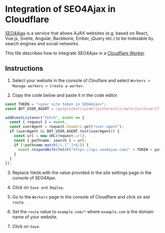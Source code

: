 # Integration of SEO4Ajax in Cloudflare


[SEO4Ajax](https://www.seo4ajax.com) is a service that allows AJAX websites
(e.g. based on React, Vue.js, Svelte, Angular, Backbone, Ember, jQuery etc.) to
be indexable by search engines and social networks.

This file describes how to integrate SEO4Ajax in a [Cloudflare Worker](https://workers.cloudflare.com/).

## Instructions

1. Select your website in the console of Clouflare and select `Workers > Manage workers > Create a worker`.

2. Copy the code below and paste it in the code editor.

```js
const TOKEN = "<your site token in SEO4Ajax>";
const BOT_USER_AGENT = /google|bot|spider|pinterest|crawler|archiver|flipboardproxy|mediapartners|facebookexternalhit|insights|quora|whatsapp|slurp/i;

addEventListener("fetch", event => {
  const { request } = event;
  const userAgent = request.headers.get("user-agent");
  if (userAgent && BOT_USER_AGENT.test(userAgent)) {
    const url = new URL(request.url);
    const { pathname, search } = url;
    if (!pathname.match(/\.[^.]+$/)) {
      event.respondWith(fetch("https://api.seo4ajax.com/" + TOKEN + pathname + search));
    }
  }
});
```

3. Replace `TOKEN` with the value provided in the site settings page in the console of SEO4Ajax.

4. Click on `Save and Deploy`.

5. Go to the `Workers` page in the console of Cloudflare and click on `Add route`.

6. Set the `route` value to `example.com/*` where `example.com` is the domain name of your website.

6. Click on `Save`.
